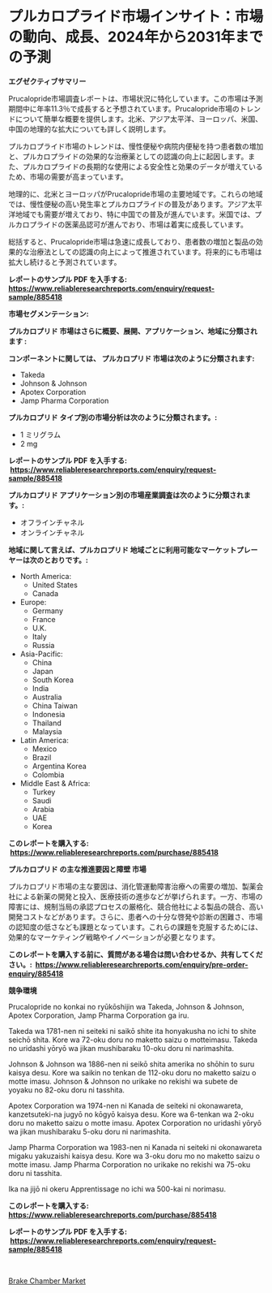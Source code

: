<p><h1>プルカロプライド市場インサイト：市場の動向、成長、2024年から2031年までの予測</h1></p><p><strong>エグゼクティブサマリー</strong></p>
<p><p>Prucalopride市場調査レポートは、市場状況に特化しています。この市場は予測期間中に年率11.3％で成長すると予想されています。Prucalopride市場のトレンドについて簡単な概要を提供します。北米、アジア太平洋、ヨーロッパ、米国、中国の地理的な拡大についても詳しく説明します。</p><p>プルカロプライド市場のトレンドは、慢性便秘や病院内便秘を持つ患者数の増加と、プルカロプライドの効果的な治療薬としての認識の向上に起因します。また、プルカロプライドの長期的な使用による安全性と効果のデータが増えているため、市場の需要が高まっています。</p><p>地理的に、北米とヨーロッパがPrucalopride市場の主要地域です。これらの地域では、慢性便秘の高い発生率とプルカロプライドの普及があります。アジア太平洋地域でも需要が増えており、特に中国での普及が進んでいます。米国では、プルカロプライドの医薬品認可が進んでおり、市場は着実に成長しています。</p><p>総括すると、Prucalopride市場は急速に成長しており、患者数の増加と製品の効果的な治療法としての認識の向上によって推進されています。将来的にも市場は拡大し続けると予測されています。</p></p>
<p><strong>レポートのサンプル PDF を入手する: <a href="https://www.reliableresearchreports.com/enquiry/request-sample/885418">https://www.reliableresearchreports.com/enquiry/request-sample/885418</a></strong></p>
<p><strong>市場セグメンテーション:</strong></p>
<p><strong> プルカロプリド 市場はさらに概要、展開、アプリケーション、地域に分類されます :</strong></p>
<p><strong>コンポーネントに関しては、 プルカロプリド 市場は次のように分類されます: &nbsp;</strong></p>
<p><ul><li>Takeda</li><li>Johnson & Johnson</li><li>Apotex Corporation</li><li>Jamp Pharma Corporation</li></ul></p>
<p><strong> プルカロプリド タイプ別の市場分析は次のように分類されます。:</strong></p>
<p><ul><li>1 ミリグラム</li><li>2 mg</li></ul></p>
<p><strong>レポートのサンプル PDF を入手する: &nbsp;<a href="https://www.reliableresearchreports.com/enquiry/request-sample/885418">https://www.reliableresearchreports.com/enquiry/request-sample/885418</a></strong></p>
<p><strong> プルカロプリド アプリケーション別の市場産業調査は次のように分類されます。:</strong></p>
<p><ul><li>オフラインチャネル</li><li>オンラインチャネル</li></ul></p>
<p><strong>地域に関して言えば、プルカロプリド 地域ごとに利用可能なマーケットプレーヤーは次のとおりです。:</strong></p>
<p><ul>
    <li>
        North America:
        <ul>
            <li>United States</li>
            <li>Canada</li>
        </ul>
    </li>
    <li>
        Europe:
        <ul>
            <li>Germany</li>
            <li>France</li>
            <li>U.K.</li>
            <li>Italy</li>
            <li>Russia</li>
        </ul>
    </li>
    <li>
        Asia-Pacific:
        <ul>
            <li>China</li>
            <li>Japan</li>
            <li>South Korea</li>
            <li>India</li>
            <li>Australia</li>
            <li>China Taiwan</li>
            <li>Indonesia</li>
            <li>Thailand</li>
            <li>Malaysia</li>
        </ul>
    </li>
    <li>
        Latin America:
        <ul>
            <li>Mexico</li>
            <li>Brazil</li>
            <li>Argentina Korea</li>
            <li>Colombia</li>
        </ul>
    </li>
    <li>
        Middle East & Africa:
        <ul>
            <li>Turkey</li>
            <li>Saudi</li>
            <li>Arabia</li>
            <li>UAE</li>
            <li>Korea</li>
        </ul>
    </li>
    </ul></p>
<p><strong>このレポートを購入する: &nbsp;<a href="https://www.reliableresearchreports.com/purchase/885418">https://www.reliableresearchreports.com/purchase/885418</a></strong></p>
<p><strong>プルカロプリド の主な推進要因と障壁 市場</strong></p>
<p><p>プルカロプリド市場の主な要因は、消化管運動障害治療への需要の増加、製薬会社による新薬の開発と投入、医療技術の進歩などが挙げられます。一方、市場の障害には、規制当局の承認プロセスの厳格化、競合他社による製品の競合、高い開発コストなどがあります。さらに、患者への十分な啓発や診断の困難さ、市場の認知度の低さなども課題となっています。これらの課題を克服するためには、効果的なマーケティング戦略やイノベーションが必要となります。</p></p>
<p><strong>このレポートを購入する前に、質問がある場合は問い合わせるか、共有してください。:&nbsp; <a href="https://www.reliableresearchreports.com/enquiry/pre-order-enquiry/885418">https://www.reliableresearchreports.com/enquiry/pre-order-enquiry/885418</a></strong></p>
<p><strong>競争環境</strong></p>
<p><p>Prucalopride no konkai no ryūkōshijin wa Takeda, Johnson & Johnson, Apotex Corporation, Jamp Pharma Corporation ga iru. </p><p>Takeda wa 1781-nen ni seiteki ni saikō shite ita honyakusha no ichi to shite seichō shita. Kore wa 72-oku doru no maketto saizu o motteimasu. Takeda no uridashi yōryō wa jikan mushibaraku 10-oku doru ni narimashita. </p><p>Johnson & Johnson wa 1886-nen ni seikō shita amerika no shōhin to suru kaisya desu. Kore wa saikin no tenkan de 112-oku doru no maketto saizu o motte imasu. Johnson & Johnson no urikake no rekishi wa subete de yoyaku no 82-oku doru ni tasshita. </p><p>Apotex Corporation wa 1974-nen ni Kanada de seiteki ni okonawareta, kanzetsuteki-na jugyō no kōgyō kaisya desu. Kore wa 6-tenkan wa 2-oku doru no maketto saizu o motte imasu. Apotex Corporation no uridashi yōryō wa jikan mushibaraku 5-oku doru ni narimashita. </p><p>Jamp Pharma Corporation wa 1983-nen ni Kanada ni seiteki ni okonawareta migaku yakuzaishi kaisya desu. Kore wa 3-oku doru mo no maketto saizu o motte imasu. Jamp Pharma Corporation no urikake no rekishi wa 75-oku doru ni tasshita. </p><p>Ika na jijō ni okeru Apprentissage no ichi wa 500-kai ni norimasu.</p></p>
<p><strong>このレポートを購入する: &nbsp; <a href="https://www.reliableresearchreports.com/purchase/885418">https://www.reliableresearchreports.com/purchase/885418</a></strong></p>
<p><strong>レポートのサンプル PDF を入手する: &nbsp;<a href="https://www.reliableresearchreports.com/enquiry/request-sample/885418">https://www.reliableresearchreports.com/enquiry/request-sample/885418</a></strong><strong></strong></p>
<p>&nbsp;</p>
<p><p><a href="https://shimmer-gardenia-37a.notion.site/Brake-Chamber-Market-with-the-goal-of-estimating-the-market-size-and-future-growth-potential-of-vari-7d4289bed4414e3cb367cf5110219daf">Brake Chamber Market</a></p></p>